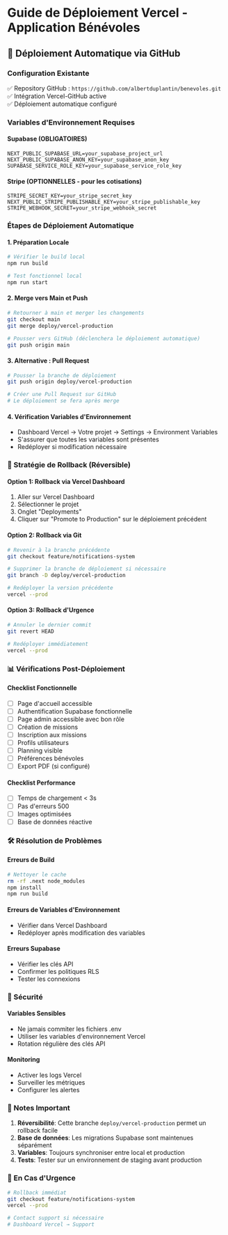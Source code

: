 # Guide de Déploiement Vercel - Application Bénévoles

## 🚀 Déploiement Automatique via GitHub

### Configuration Existante
✅ Repository GitHub : `https://github.com/albertduplantin/benevoles.git`  
✅ Intégration Vercel-GitHub active  
✅ Déploiement automatique configuré

### Variables d'Environnement Requises

#### Supabase (OBLIGATOIRES)
```
NEXT_PUBLIC_SUPABASE_URL=your_supabase_project_url
NEXT_PUBLIC_SUPABASE_ANON_KEY=your_supabase_anon_key  
SUPABASE_SERVICE_ROLE_KEY=your_supabase_service_role_key
```

#### Stripe (OPTIONNELLES - pour les cotisations)
```
STRIPE_SECRET_KEY=your_stripe_secret_key
NEXT_PUBLIC_STRIPE_PUBLISHABLE_KEY=your_stripe_publishable_key
STRIPE_WEBHOOK_SECRET=your_stripe_webhook_secret
```

### Étapes de Déploiement Automatique

#### 1. Préparation Locale
```bash
# Vérifier le build local
npm run build

# Test fonctionnel local
npm run start
```

#### 2. Merge vers Main et Push
```bash
# Retourner à main et merger les changements
git checkout main
git merge deploy/vercel-production

# Pousser vers GitHub (déclenchera le déploiement automatique)
git push origin main
```

#### 3. Alternative : Pull Request
```bash
# Pousser la branche de déploiement
git push origin deploy/vercel-production

# Créer une Pull Request sur GitHub
# Le déploiement se fera après merge
```

#### 4. Vérification Variables d'Environnement
- Dashboard Vercel → Votre projet → Settings → Environment Variables
- S'assurer que toutes les variables sont présentes
- Redéployer si modification nécessaire

### 🔄 Stratégie de Rollback (Réversible)

#### Option 1: Rollback via Vercel Dashboard
1. Aller sur Vercel Dashboard
2. Sélectionner le projet
3. Onglet "Deployments"  
4. Cliquer sur "Promote to Production" sur le déploiement précédent

#### Option 2: Rollback via Git
```bash
# Revenir à la branche précédente
git checkout feature/notifications-system

# Supprimer la branche de déploiement si nécessaire
git branch -D deploy/vercel-production

# Redéployer la version précédente
vercel --prod
```

#### Option 3: Rollback d'Urgence
```bash
# Annuler le dernier commit
git revert HEAD

# Redéployer immédiatement
vercel --prod
```

### 📊 Vérifications Post-Déploiement

#### Checklist Fonctionnelle
- [ ] Page d'accueil accessible
- [ ] Authentification Supabase fonctionnelle
- [ ] Page admin accessible avec bon rôle
- [ ] Création de missions
- [ ] Inscription aux missions
- [ ] Profils utilisateurs
- [ ] Planning visible
- [ ] Préférences bénévoles
- [ ] Export PDF (si configuré)

#### Checklist Performance
- [ ] Temps de chargement < 3s
- [ ] Pas d'erreurs 500
- [ ] Images optimisées
- [ ] Base de données réactive

### 🛠 Résolution de Problèmes

#### Erreurs de Build
```bash
# Nettoyer le cache
rm -rf .next node_modules
npm install
npm run build
```

#### Erreurs de Variables d'Environnement
- Vérifier dans Vercel Dashboard
- Redéployer après modification des variables

#### Erreurs Supabase
- Vérifier les clés API
- Confirmer les politiques RLS
- Tester les connexions

### 🔐 Sécurité

#### Variables Sensibles
- Ne jamais commiter les fichiers .env
- Utiliser les variables d'environnement Vercel
- Rotation régulière des clés API

#### Monitoring
- Activer les logs Vercel
- Surveiller les métriques
- Configurer les alertes

### 📝 Notes Important

1. **Réversibilité**: Cette branche `deploy/vercel-production` permet un rollback facile
2. **Base de données**: Les migrations Supabase sont maintenues séparément
3. **Variables**: Toujours synchroniser entre local et production
4. **Tests**: Tester sur un environnement de staging avant production

### 🚨 En Cas d'Urgence

```bash
# Rollback immédiat
git checkout feature/notifications-system
vercel --prod

# Contact support si nécessaire
# Dashboard Vercel → Support
``` 